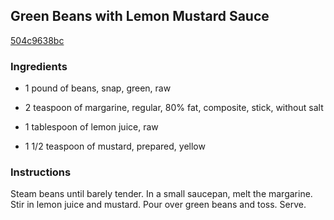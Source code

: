 ## Green Beans with Lemon Mustard Sauce

[504c9638bc](http://www.food.com/recipe/green-beans-with-lemon-mustard-sauce-62187)

### Ingredients

 - 1 pound of beans, snap, green, raw

 - 2 teaspoon of margarine, regular, 80% fat, composite, stick, without salt

 - 1 tablespoon of lemon juice, raw

 - 1 1/2 teaspoon of mustard, prepared, yellow

### Instructions

Steam beans until barely tender. In a small saucepan, melt the margarine. Stir in lemon juice and mustard. Pour over green beans and toss. Serve.